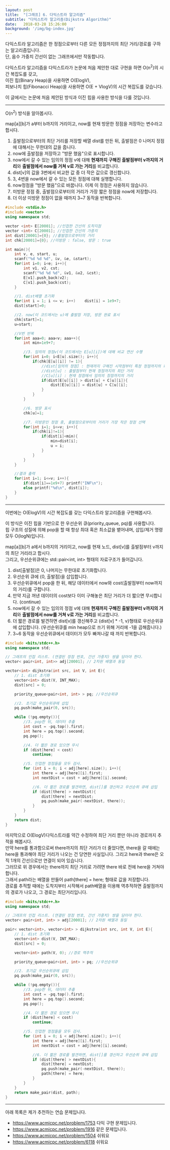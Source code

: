 ```yaml
---
layout: post
title:  "[그래프] 6. 다익스트라 알고리즘"
subtitle: "다익스트라 알고리즘(Dijkstra Algorithm)"
date:   2018-03-28 15:26:00
background: '/img/bg-index.jpg'
---
```


다익스트라 알고리즘은 한 정점으로부터 다른 모든 정점까지의 최단 거리/경로를 구하는 알고리즘입니다.<br>
단, 음수 가중치 간선이 없는 그래프에서만 작동합니다.

다익스트라 알고리즘을 다익스트라가 논문에 처음 제안한 대로 구현을 하면 O(n<sup>2</sup>)의 시간 복잡도를 갖고,<br>
이진 힙(Binary Heap)을 사용하면 O(ElogV),<br>
피보나치 힙(Fibonacci Heap)을 사용하면 O(E + VlogV)의 시간 복잡도를 갖습니다.

이 글에서는 논문에 처음 제안된 방식과 이진 힙을 사용한 방식을 다룰 것입니다.

<hr>

O(n<sup>2</sup>) 방식을 알아봅시다.

map[a][b]가 a부터 b까지의 거리이고, now를 현재 방문한 정점을 저장하는 변수라고 합시다.<br>
1. 출발점으로부터의 최단 거리를 저장할 배열 dist를 만든 뒤, 출발점은 0 나머지 정점에 대해서는 무한대의 값을 줍니다.
2. now에 출발점을 저장하고 "방문 했음"으로 표시합니다.
3. now에서 갈 수 있는 임의의 정점 v에 대해 <b>현재까지 구해진 출발점부터 v까지의 거리</b>와 <b>출발점에서 now를 거쳐 v로 가는 거리</b>를 비교합니다.
4. dist[v]의 값을 3번에서 비교한 값 중 더 작은 값으로 갱신합니다.
5. 3, 4번을 now에서 갈 수 있는 모든 정점에 대해 실행합니다.
6. now정점을 "방문 했음"으로 바꿉니다. 이제 이 정점은 사용하지 않습니다.
7. 미방문 정점 중, 출발점으로부터의 거리가 가장 짧은 정점을 now에 저장합니다.
8. 더 이상 미방문 정점이 없을 때까지 3~7 동작을 반복합니다.

```cpp
#include <stdio.h>
#include <vector>
using namespace std;

vector <int> E[20001]; //인접한 간선의 도착지점
vector <int> C[20001]; //인접한 간선의 가중치
int dist[20001]={0}; //출발점으로부터의 거리
int chk[20001]={0}; //미방문 : false, 방문 : true

int main(){
    int v, e, start, u;
    scanf("%d %d %d", &v, &e, &start);
    for(int i=0; i<e; i++){
        int v1, v2, cst;
        scanf("%d %d %d", &v1, &v2, &cst);
        E[v1].push_back(v2);
        C[v1].push_back(cst);
    }

    //1. dist배열 초기화
    for(int i = 1; i <= v; i++)    dist[i] = 1e9+7;
    dist[start]=0;

    //2. now(이 코드에서는 u)에 출발점 저장, 방문 완료 표시
    chk[start]=1;
    u=start;

    //V번 반복
    for(int aaa=0; aaa<v; aaa++){
        int min=1e9+7;

        //3. 임의의 정점v(이 코드에서는 E[u][i])에 대해 비교 연산 수행
        for(int i=0; i<E[u].size(); i++){
            if(chk[E[u][i]] != 1){
                //dist[임의의 정점] : 현재까지 구해진 시작점부터 특정 정점까지의 최단 거리
                //dist[u] : 출발점부터 현재 정점까지의 최단 거리
                //C[u][i] : 현재 정점에서 임의의 정점까지의 거리
                if(dist[E[u][i]] > dist[u] + C[u][i]){
                    dist[E[u][i]] = dist[u] + C[u][i];
                }
            }
        }

        //6. 방문 표시
        chk[u]=1;

        //7. 미방문인 정점 중, 출발점으로부터의 거리가 가장 작은 정점 선택
        for(int i=1; i<=v; i++){
            if(chk[i]!=1){
                if(dist[i]<min){
                    min=dist[i];
                    u = i;
                }
            }
        }
    }

    //결과 출력
    for(int i=1; i<=v; i++){
        if(dist[i]==1e9+7) printf("INF\n");
        else printf("%d\n", dist[i]);
    }
}
```

<hr>

이번에는 O(ElogV)의 시간 복잡도를 갖는 다익스트라 알고리즘을 구현해봅시다.<br>

이 방식은 이진 힙을 기반으로 한 우선순위 큐(priority_queue, pq)를 사용합니다.<br>
힙 구조의 성질에 의해 pop을 할 때 항상 최대 혹은 최소값을 뱉어내며, 삽입/제거 명령 모두 O(logN)입니다.

map[a][b]가 a에서 b까지의 거리이고, now를 현재 노드, dist[v]를 출발점부터 v까지의 최단 거리라고 합시다.<br>
그리고, 우선순위큐에는 std::pair<int, int> 형태의 자료구조가 들어갑니다.

1. dist[출발점]은 0, 나머지는 무한대로 초기화합니다.
2. 우선순위 큐에 {0, 출발점}을 삽입합니다.
3. 우선순위큐에서 pop을 한 뒤, 해당 데이터에서 now와 cost(출발점부터 now까지의 거리)를 구합니다.
4. 만약 지금 꺼낸 데이터의 cost보다 이미 구해놓은 최단 거리가 더 짧으면 무시합니다. (continue)
5. now에서 갈 수 있는 임의의 정점 v에 대해 <b>현재까지 구해진 출발점부터 v까지의 거리</b>와 <b>출발점에서 now를 거쳐 v로 가는 거리</b>를 비교합니다.
6. 더 짧은 경로를 발견하면 dist[v]를 갱신해주고 {dist[v] * -1, v}형태로 우선순위큐에 삽입합니다. (우선순위큐를 min heap으로 쓰기 위해 거리에 -1을 곱해줍니다.)
7. 3~6 동작을 우선순위큐에서 데이터가 모두 빠져나갈 때 까지 반복합니다.

```cpp
#include <bits/stdc++.h>
using namespace std;

// 그래프의 인접 리스트. (연결된 정점 번호, 간선 가중치) 쌍을 담아야 한다.
vector< pair<int, int>> adj[20001]; // 2차원 배열과 동일

vector<int> dijkstra(int src, int V, int E){
    // 1. dist 초기화
    vector<int> dist(V, INT_MAX);
    dist[src] = 0;

    priority_queue<pair<int, int> > pq; //우선순위큐

    //2. 초기값 우선순위큐에 삽입
    pq.push(make_pair(0, src));

    while (!pq.empty()){
        //3. pop한 뒤, 데이터 추출
        int cost = -pq.top().first;
        int here = pq.top().second;
        pq.pop();

        //4. 더 짧은 경로 있으면 무시
        if (dist[here] < cost)
            continue;

        //5. 인접한 정점들을 모두 검사.
        for (int i = 0; i < adj[here].size(); i++){
            int there = adj[here][i].first;
            int nextDist = cost + adj[here][i].second;

            //6. 더 짧은 경로를 발견하면, dist[]를 갱신하고 우선순위 큐에 삽입
            if (dist[there] > nextDist){
                dist[there] = nextDist;
                pq.push(make_pair(-nextDist, there));
            }
        }
    }
    return dist;
}
```

마지막으로 O(ElogV)다익스트라를 약간 수정하여 최단 거리 뿐만 아니라 경로까지 추적을 해봅시다.<br>
만약 here를 통과함으로써 there까지의 최단 거리가 더 줄었다면, there을 갈 때에는 here을 통과해야 최단 거리가 나오는 건 당연한 사실입니다. 그리고 here과 there은 오직 1개의 간선으로만 연결이 되어 있습니다.<br>
그러므로 위 경우에서는 there까지 최단 거리로 가려면 there 바로 전에 here을 거쳐야 합니다.<br>
그래서 path라는 배열을 만들어 path[there] = here; 형태로 값을 저장합니다.<br>
경로를 추적할 때에는 도착지부터 시작해서 path배열을 이용해 역추적하면 출발점까지의 경로가 나오고, 그 경로는 최단거리입니다.

```cpp
#include <bits/stdc++.h>
using namespace std;

// 그래프의 인접 리스트. (연결된 정점 번호, 간선 가중치) 쌍을 담아야 한다.
vector< pair<int, int> > adj[20001]; // 2차원 배열과 동일

pair< vector<int>, vector<int> > dijkstra(int src, int V, int E){
    // 1. dist 초기화
    vector<int> dist(V, INT_MAX);
    dist[src] = 0;

    vector<int> path(V, 0); //경로 역추적

    priority_queue<pair<int, int> > pq; //우선순위큐

    //2. 초기값 우선순위큐에 삽입
    pq.push(make_pair(0, src));

    while (!pq.empty()){
        //3. pop한 뒤, 데이터 추출
        int cost = -pq.top().first;
        int here = pq.top().second;
        pq.pop();

        //4. 더 짧은 경로 있으면 무시
        if (dist[here] < cost)
            continue;

        //5. 인접한 정점들을 모두 검사.
        for (int i = 0; i < adj[here].size(); i++){
            int there = adj[here][i].first;
            int nextDist = cost + adj[here][i].second;

            //6. 더 짧은 경로를 발견하면, dist[]를 갱신하고 우선순위 큐에 삽입
            if (dist[there] > nextDist){
                dist[there] = nextDist;
                pq.push(make_pair(-nextDist, there));
                path[there] = here;
            }
        }
    }
    return make_pair(dist, path);
}
```

<hr>

아래 목록은 제가 추천하는 연습 문제입니다.
* https://www.acmicpc.net/problem/1753 다익 구현 문제입니다.
* https://www.acmicpc.net/problem/1916 같은 문제입니다.
* https://www.acmicpc.net/problem/1504 쉬워요
* https://www.acmicpc.net/problem/6118 쉬워요
